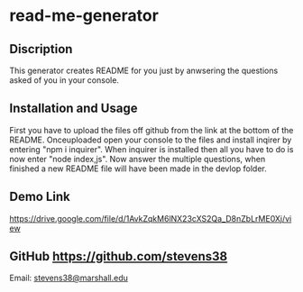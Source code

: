 # read-me-generator
## Discription
This generator creates README for you just by anwsering the questions asked of you in your console.
## Installation and Usage
First you have to upload the files off github from the link at the bottom of the README. Onceuploaded open your console to the files and install inqirer by entering "npm i inquirer". When inquirer is installed then all you have to do is now enter "node index,js". Now answer the multiple questions, when finished a new README file will have been made in the devlop folder.
## Demo Link
https://drive.google.com/file/d/1AvkZqkM6lNX23cXS2Qa_D8nZbLrME0Xj/view
## GitHub https://github.com/stevens38<br>
Email: stevens38@marshall.edu
